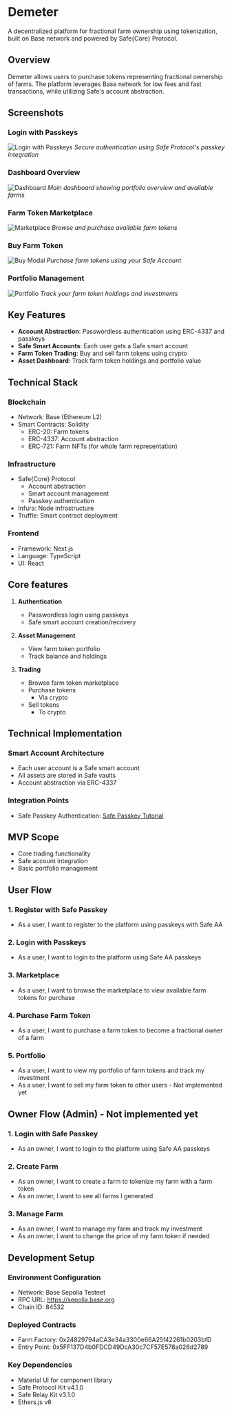# Demeter

A decentralized platform for fractional farm ownership using tokenization, built on Base network and powered by Safe{Core} Protocol.

## Overview

Demeter allows users to purchase tokens representing fractional ownership of farms. The platform leverages Base network for low fees and fast transactions, while utilizing Safe's account abstraction.

## Screenshots

### Login with Passkeys
![Login with Passkeys](./screenshots/login-screen.png)
*Secure authentication using Safe Protocol's passkey integration*

### Dashboard Overview
![Dashboard](./screenshots/dashboard-screen.png)
*Main dashboard showing portfolio overview and available farms*

### Farm Token Marketplace
![Marketplace](./screenshots/marketplace-screen.png)
*Browse and purchase available farm tokens*

### Buy Farm Token
![Buy Modal](./screenshots/buy-modal-screen.png)
*Purchase farm tokens using your Safe Account*

### Portfolio Management
![Portfolio](./screenshots/portfolio-screen.png)
*Track your farm token holdings and investments*

## Key Features

- **Account Abstraction**: Passwordless authentication using ERC-4337 and passkeys
- **Safe Smart Accounts**: Each user gets a Safe smart account
- **Farm Token Trading**: Buy and sell farm tokens using crypto
- **Asset Dashboard**: Track farm token holdings and portfolio value

## Technical Stack

### Blockchain
- Network: Base (Ethereum L2)
- Smart Contracts: Solidity
  - ERC-20: Farm tokens
  - ERC-4337: Account abstraction
  - ERC-721: Farm NFTs (for whole farm representation)

### Infrastructure
- Safe{Core} Protocol
  - Account abstraction
  - Smart account management
  - Passkey authentication
- Infura: Node infrastructure
- Truffle: Smart contract deployment

### Frontend
- Framework: Next.js
- Language: TypeScript
- UI: React

## Core features

1. **Authentication**
   - Passwordless login using passkeys
   - Safe smart account creation/recovery

2. **Asset Management**
   - View farm token portfolio
   - Track balance and holdings

3. **Trading**
   - Browse farm token marketplace
   - Purchase tokens
     - Via crypto
   - Sell tokens
     - To crypto

## Technical Implementation

### Smart Account Architecture
- Each user account is a Safe smart account
- All assets are stored in Safe vaults
- Account abstraction via ERC-4337

### Integration Points
- Safe Passkey Authentication: [Safe Passkey Tutorial](https://docs.safe.global/advanced/passkeys/tutorials/react)

## MVP Scope
- Core trading functionality
- Safe account integration
- Basic portfolio management

## User Flow

### 1. Register with Safe Passkey
- As a user, I want to register to the platform using passkeys with Safe AA

### 2. Login with Passkeys
- As a user, I want to login to the platform using Safe AA passkeys

### 3. Marketplace
- As a user, I want to browse the marketplace to view available farm tokens for purchase

### 4. Purchase Farm Token
- As a user, I want to purchase a farm token to become a fractional owner of a farm

### 5. Portfolio
- As a user, I want to view my portfolio of farm tokens and track my investment
- As a user, I want to sell my farm token to other users - Not implemented yet

## Owner Flow (Admin) - Not implemented yet

### 1. Login with Safe Passkey
- As an owner, I want to login to the platform using Safe AA passkeys

### 2. Create Farm
- As an owner, I want to create a farm to tokenize my farm with a farm token 
- As an owner, I want to see all farms I generated

### 3. Manage Farm
- As an owner, I want to manage my farm and track my investment
- As an owner, I want to change the price of my farm token if needed

## Development Setup

### Environment Configuration
- Network: Base Sepolia Testnet
- RPC URL: https://sepolia.base.org
- Chain ID: 84532

### Deployed Contracts
- Farm Factory: 0x24829794aCA3e34a3300e66A25f42261b0203bfD
- Entry Point: 0x5FF137D4b0FDCD49DcA30c7CF57E578a026d2789

### Key Dependencies
- Material UI for component library
- Safe Protocol Kit v4.1.0
- Safe Relay Kit v3.1.0
- Ethers.js v6